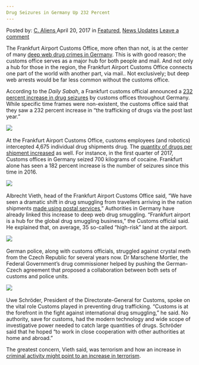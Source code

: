 ```yaml
---
Drug Seizures in Germany Up 232 Percent
---
```

<article class="post-listing post-19288 post type-post status-publish format-standard has-post-thumbnail hentry  tag-5300 tag-germany tag-percent tag-seizures">
    <div class="post-inner">
        <span>Posted by: <a href="https://www.deepdotweb.com/author/caliens/" title="">C. Aliens </a></span>
    <span>April 20, 2017</span>
    <span>in <a href="https://www.deepdotweb.com/category/deepdot-news/" rel="category tag">Featured</a>, <a href="https://www.deepdotweb.com/category/news-updates/" rel="category tag">News Updates</a></span>
    <span><a href="https://www.deepdotweb.com/2017/04/20/drug-seizures-germany-232-percent/#respond">Leave a comment</a></span>
    </p>
    <div class="clear"></div>
    <div class="entry">
    <p>The Frankfurt Airport Customs Office, more often than not, is at the center of many <a href="https://www.deepdotweb.com/2016/11/24/frankfurt-customs-bust-leads-even-bigger-trouble-five-austrian-residents/">deep web drug crimes in Germany</a>. This is with good reason; the customs office serves as a major hub for both people and mail. And not only a hub for those in the region, the Frankfurt Airport Customs Office connects one part of the world with another part, via mail.. Not exclusively; but deep web arrests would be far less common without the customs office.</p>
    <p>According to the <em>Daily Sabah</em>, a Frankfurt customs official announced a <a href="https://www.dailysabah.com/europe/2017/04/05/drug-trafficking-by-mail-in-germany-surges-by-232-pct">232 percent increase in drug seizures</a> by customs offices throughout Germany. While specific time frames were non-existent, the customs office said that they saw a 232 percent increase in &#8220;the trafficking of drugs via the post last year.”</p>
    <p><img class="wp-image-19292 aligncenter" src="/imgs/2017/04/word-image-27.jpeg" srcset="/imgs/2017/04/word-image-27.jpeg 610w, /imgs/2017/04/word-image-27-300x169.jpeg 300w" sizes="(max-width: 610px) 100vw, 610px" /></p>
    <p>At the Frankfurt Airport Customs Office, customs employees (and robotics) intercepted 4,675 individual drug shipments drug. The <a href="http://www.zoll.de/SharedDocs/Pressemitteilungen/DE/Jahresbilanzen/2017/z86_jahresbilanz_16_hza_regensburg.html?nn=20202">quantity of drugs per shipment increased</a> as well. For instance, in the first quarter of 2017, Customs offices in Germany seized 700 kilograms of cocaine. Frankfurt alone has seen a 182 percent increase is the number of seizures since this time in 2016.</p>
    <p><img class="wp-image-19293 aligncenter" src="/imgs/2017/04/word-image-76.png" srcset="/imgs/2017/04/word-image-76.png 593w, /imgs/2017/04/word-image-76-300x136.png 300w" sizes="(max-width: 593px) 100vw, 593px" /></p>
    <p>Albrecht Vieth, head of the Frankfurt Airport Customs Office said, &#8220;We have seen a dramatic shift in drug smuggling from travellers arriving in the nation shipments <a href="https://www.deepdotweb.com/tag/darknet/">made using postal services</a>,” Authorities in Germany have already linked this increase to deep web drug smuggling. &#8220;Frankfurt airport is a hub for the global drug smuggling business,&#8221; the Customs official said. He explained that, on average, 35 so-called &#8220;high-risk&#8221; land at the airport.</p>
    <p><img class="wp-image-19294 aligncenter" src="/imgs/2017/04/word-image-77.png" srcset="/imgs/2017/04/word-image-77.png 1200w, /imgs/2017/04/word-image-77-300x174.png 300w, /imgs/2017/04/word-image-77-1024x595.png 1024w" sizes="(max-width: 1200px) 100vw, 1200px" /></p>
    <p>German police, along with customs officials, struggled against crystal meth from the Czech Republic for several years now. Dr Marschene Mortler, the Federal Government&#8217;s drug commissioner helped by pushing the German-Czech agreement that proposed a collaboration between both sets of customs and police units.</p>
    <p><img class="wp-image-19295 aligncenter" src="/imgs/2017/04/word-image-78.png" srcset="/imgs/2017/04/word-image-78.png 984w, /imgs/2017/04/word-image-78-300x149.png 300w" sizes="(max-width: 984px) 100vw, 984px" /></p>
    <p>Uwe Schröder, President of the Directorate-General for Customs, spoke on the vital role Customs played in preventing drug trafficking. &#8220;Customs is at the forefront in the fight against international drug smuggling,” he said. No authority, save for customs, had the modern technology and wide scope of investigative power needed to catch large quantities of drugs. Schröder said that he hoped &#8220;to work in close cooperation with other authorities at home and abroad.&#8221;</p>
    <p>The greatest concern, Vieth said, was terrorism and how an increase in <a href="https://www.deepdotweb.com/2016/10/23/german-police-call-deepweb-interface-terrorism-promise-crackdown-harder/">criminal activity might point to an increase in terrorism</a>.</p>
    </div>
    <span style="display:none"><a href="https://www.deepdotweb.com/tag/232/" rel="tag">232</a>  <a href="https://www.deepdotweb.com/tag/germany/" rel="tag">germany</a> <a href="https://www.deepdotweb.com/tag/percent/" rel="tag">percent</a> <a href="https://www.deepdotweb.com/tag/seizures/" rel="tag">seizures</a></span> <span style="display:none" class="updated">2017-04-20</span>
    <div style="display:none" class="vcard author" itemprop="author" itemscope itemtype="http://schema.org/Person"><strong class="fn" itemprop="name"><a href="https://www.deepdotweb.com/author/caliens/" title="Posts by C. Aliens" rel="author">C. Aliens</a></strong></div>
    </div>
</article>

